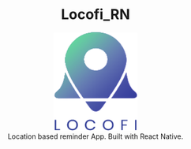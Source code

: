 <h1 align="center"> Locofi_RN </h1>

<p align="center">
  <img src="https://raw.githubusercontent.com/NihalSargaiya9/locofi_RN/master/src/images/Logo.png" width="170" height="200">
 <br> Location based reminder App. Built with React Native.
</p>
